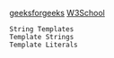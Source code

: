 [geeksforgeeks](https://www.geeksforgeeks.org/introduction-to-es6/#object-and-array-desctructuring)
[W3School](https://www.w3schools.com/js/js_es6.asp)
```
String Templates
Template Strings
Template Literals
```
